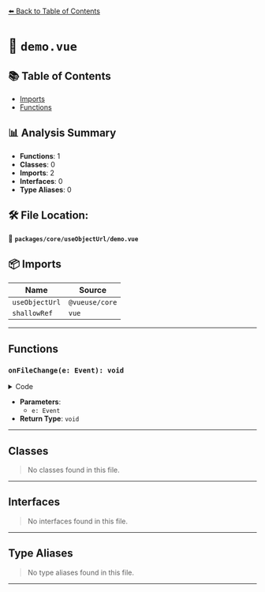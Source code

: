 [⬅️ Back to Table of Contents](../../../index.md)

# 📄 `demo.vue`

## 📚 Table of Contents

- [Imports](#imports)
- [Functions](#functions)

## 📊 Analysis Summary

- **Functions**: 1
- **Classes**: 0
- **Imports**: 2
- **Interfaces**: 0
- **Type Aliases**: 0

## 🛠️ File Location:
📂 **`packages/core/useObjectUrl/demo.vue`**

## 📦 Imports

| Name | Source |
|------|--------|
| `useObjectUrl` | `@vueuse/core` |
| `shallowRef` | `vue` |


---

## Functions

### `onFileChange(e: Event): void`

<details><summary>Code</summary>

```ts
function onFileChange(e: Event) {
  const target = e.target as HTMLInputElement
  const files = target.files
  file.value = (files && files.length > 0) ? files[0] : undefined
}
```
</details>

- **Parameters**:
  - `e: Event`
- **Return Type**: `void`

---

## Classes

> No classes found in this file.


---

## Interfaces

> No interfaces found in this file.


---

## Type Aliases

> No type aliases found in this file.


---
